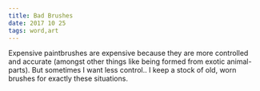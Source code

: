 ```yaml
---
title: Bad Brushes
date: 2017 10 25
tags: word,art
---
```


Expensive paintbrushes are expensive because they are more controlled and accurate (amongst other things like being formed from exotic animal-parts). But sometimes I want less control.. I keep a stock of old, worn brushes for exactly these situations.
